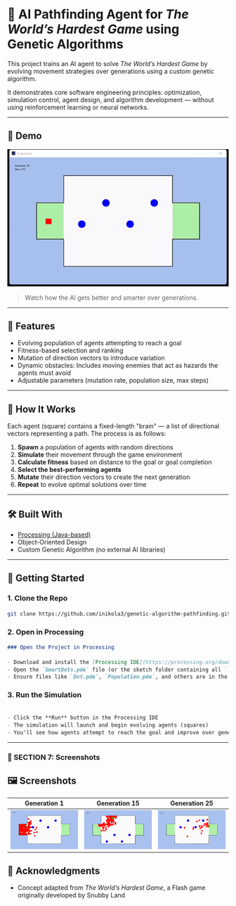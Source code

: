 # 🧠 AI Pathfinding Agent for *The World’s Hardest Game* using Genetic Algorithms

This project trains an AI agent to solve *The World’s Hardest Game* by evolving movement strategies over generations using a custom genetic algorithm.

It demonstrates core software engineering principles: optimization, simulation control, agent design, and algorithm development — without using reinforcement learning or neural networks.

---

## 🎥 Demo

![Watch the demo](demo.gif)

> Watch how the AI gets better and smarter over generations.

---

## 🚀 Features

- Evolving population of agents attempting to reach a goal
- Fitness-based selection and ranking
- Mutation of direction vectors to introduce variation
- Dynamic obstacles: Includes moving enemies that act as hazards the agents must avoid
- Adjustable parameters (mutation rate, population size, max steps)

---

## 🧠 How It Works

Each agent (square) contains a fixed-length "brain" — a list of directional vectors representing a path. The process is as follows:

1. **Spawn** a population of agents with random directions
2. **Simulate** their movement through the game environment
3. **Calculate fitness** based on distance to the goal or goal completion
4. **Select the best-performing agents**
5. **Mutate** their direction vectors to create the next generation
6. **Repeat** to evolve optimal solutions over time


---

## 🛠️ Built With

- [Processing (Java-based)](https://processing.org/)
- Object-Oriented Design
- Custom Genetic Algorithm (no external AI libraries)

---

## 🧪 Getting Started

### 1. Clone the Repo
```bash
git clone https://github.com/inikola3/genetic-algorithm-pathfinding.git
```


### 2. Open in Processing

```markdown
### Open the Project in Processing

- Download and install the [Processing IDE](https://processing.org/download)
- Open the `SmartDots.pde` file (or the sketch folder containing all `.pde` files)
- Ensure files like `Dot.pde`, `Population.pde`, and others are in the same directory

```
### 3. Run the Simulation
```markdown

- Click the **Run** button in the Processing IDE
- The simulation will launch and begin evolving agents (squares)
- You'll see how agents attempt to reach the goal and improve over generations

```


---

### 📌 SECTION 7: Screenshots


## 🖼️ Screenshots

| Generation 1 | Generation 15 | Generation 25 |
|--------------|----------------|----------------|
| ![Gen1](screenshots/gen1.png) | ![Gen25](screenshots/gen15.png) | ![Gen100](screenshots/gen25.png) |



## 🙏 Acknowledgments

- Concept adapted from *The World’s Hardest Game*, a Flash game originally developed by Snubby Land
